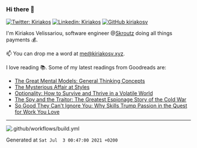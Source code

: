 ### Hi there 👋

[![Twitter: Kiriakos](https://img.shields.io/twitter/follow/k_velissariou?style=social)](https://twitter.com/k_velissariou)
[![Linkedin: Kiriakos](https://img.shields.io/badge/-kiriakos-blue?style=flat&logo=Linkedin&logoColor=white&link=https://www.linkedin.com/in/kiriakosv/)](https://www.linkedin.com/in/kiriakosv/)
[![GitHub kiriakosv](https://img.shields.io/github/followers/kiriakosv?label=follow&style=social)](https://github.com/kiriakosv)

I'm Kiriakos Velissariou, software engineer @[Skroutz](https://www.skroutz.gr) doing all things payments 💰.

📫 You can drop me a word at [me@kiriakosv.xyz](mailto:me@kiriakosv.xyz).

I love reading 📚. Some of my latest readings from Goodreads are:
* [The Great Mental Models: General Thinking Concepts](https://www.goodreads.com/book/show/58103132-the-great-mental-models)
* [The Mysterious Affair at Styles](https://www.goodreads.com/book/show/33844617-the-mysterious-affair-at-styles)
* [Optionality: How to Survive and Thrive in a Volatile World](https://www.goodreads.com/book/show/55928854-optionality)
* [The Spy and the Traitor: The Greatest Espionage Story of the Cold War](https://www.goodreads.com/book/show/39321912-the-spy-and-the-traitor)
* [So Good They Can't Ignore You: Why Skills Trump Passion in the Quest for Work You Love](https://www.goodreads.com/book/show/13525945-so-good-they-can-t-ignore-you)

---

![.github/workflows/build.yml](https://github.com/kiriakosv/kiriakosv/workflows/.github/workflows/build.yml/badge.svg)

Generated at `Sat Jul  3 00:47:00 2021 +0200`
